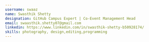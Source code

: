 ```yaml
---
username: swaaz
name: Swasthik Shetty
designation: GitHub Campus Expert | Co-Event Management Head
email: swaasthik.shetty07@gmail.com
linkedin: https://www.linkedin.com/in/swasthik-shetty-b50928174/
skills: photography, design,editing,programming
---
```

